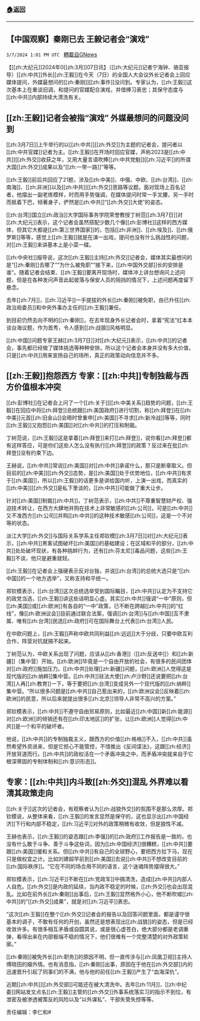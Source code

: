 ###  [:house:返回](README.md)
---


## 【中国观察】秦刚已去 王毅记者会“演戏”
`3/7/2024 1:01 PM UTC ` [轉載自GNews](https://gnews.org/articles/2374170)

【[[zh:大纪元]]2024年0[[zh:3月]]07日讯】（[[zh:大纪元]]记者宁海钟、骆亚报导）[[zh:中共]]外长[[zh:王毅]]在今天（7日）的全国人大会议外长记者会上回应媒体提问，外媒最想问的[[zh:秦刚]][[zh:事件]]没问到。专家认为，[[zh:王毅]]这次基本上在重谈旧调，和提问的官媒配合演戏，并借捧习表忠；其保守态度与[[zh:中共]]内部持续大清洗有关。

## [[zh:王毅]]记者会被指“演戏” 外媒最想问的问题没问到

[[zh:3月7日]]上午举行的以[[zh:中共]][[zh:外交]]为主题的记者会，提问者以[[zh:中共官媒]]记者为主。[[zh:王毅]]在开场时回应官媒，声称2023是[[zh:中共]][[zh:外交]]收获之年，又用大量言语吹捧[[zh:中共党魁]][[zh:习近平]]的所谓大国[[zh:外交]]成果以及“[[zh:一带一路]]”等等。

[[zh:王毅]]前后共回应了21题，涉及[[zh:中美]]、中俄、中欧、[[zh:台湾]]、[[zh:南海]]、[[zh:非洲]]以及[[zh:中共]][[zh:外交]]思路等议题。面对现场上百名记者，他摆出一副老练模样，时而用手势强调，在媒体提问时常一手叉腰，另一手时而抵着下巴，倾著身子，俨然是[[zh:中共]]“[[zh:外交]]大佬”的姿态。

[[zh:台湾]]国立[[zh:政治]]大学国际事务学院荣誉教授丁树范[[zh:3月7日]]对[[zh:大纪元]]表示，这个记者会虽然搭配少数几个像[[zh:彭博社]]这样的西方媒体，但其它大都是[[zh:第三世界国家]]的，包括[[zh:非洲]]、[[zh:埃及]]、[[zh:俄罗斯]]等等，感觉上[[zh:王毅]]就是在演一出戏，提问也没有什么挑战性的问题，对[[zh:王毅]]来讲基本上是小菜一碟。

[[zh:中央社]]报导说，这次[[zh:王毅]]主持[[zh:外交]]记者会，媒体其实最想问的是“[[zh:秦刚]]去哪了”“为什么被免职”“接下来，[[zh:中国外交部]]长的安排是谁”。随着记者会结束、[[zh:王毅]]要离开现场时，媒体冲上讲台想询问上述问题，但是在各种发问声音此起彼落与保安人员的阻挡的情况下，上述问题再度留下悬念。

去年[[zh:7月]]，[[zh:习近平]]一手提拔的外长[[zh:秦刚]]被免职，由已升任[[zh:政治局委员]]和中央外事办主任的[[zh:王毅]]兼任。

到目前仍然去向不明的[[zh:秦刚]]，在去年现身外长记者会时，拿着“宪法”红本本谈台海议题，作为首秀，令人感到[[zh:战狼]]风格明显。

[[zh:中国]]问题专家王赫[[zh:3月7日]]对[[zh:大纪元]]表示，[[zh:中共]]的记者会，事先都已经做了媒体挑选等种种安排。所以这个记者会本身并没有多大价值，只是[[zh:中共]]用来宣扬自己的场所，真正的政策动向信息并不多。

## [[zh:王毅]]抱怨西方 专家：[[zh:中共]]专制独裁与西方价值根本冲突

[[zh:彭博社]]在记者会上问了一个[[zh:关于]][[zh:中美关系]]趋势的问题，[[zh:王毅]]在回应中将[[zh:拜登]]总统跟[[zh:美国政府]]进行切割，称[[zh:拜登]]在[[zh:中美]]元首[[zh:旧金山]]会晤时曾重申[[zh:美国]]不寻求[[zh:新冷战]]等等，同时[[zh:王毅]]又抱怨[[zh:美国]]对[[zh:中共]]的打压和制裁。

丁树范说，[[zh:王毅]]这是拿着[[zh:拜登]]来打[[zh:拜登]]，说你看[[zh:拜登]]都有这样答应，可是你们这些人怎么没有执行[[zh:拜登]]的政策？反过来在批[[zh:拜登]]没有约束下边。

王赫说，[[zh:中共]]常说[[zh:美国]]对[[zh:中共]]承诺什么，那只是断章取义。但目前的[[zh:中美]][[zh:外交]]态势，是[[zh:美国]]处于优势地位，[[zh:中共]]有求于[[zh:美国]]，所以[[zh:王毅]]的话更多是讲给国内听，上演一出戏，而真实的[[zh:中美]][[zh:外交]]是私下里谈的，[[zh:中共]]可能做了重大让步。

针对[[zh:美国]]制裁[[zh:中共]]，丁树范表示，[[zh:中共]]不尊重智慧财产权、强迫技术转让，在西方大肆地并购在技术上非常敏感的[[zh:公司]]，可是[[zh:中共]]又不准西方[[zh:公司]]并购[[zh:中共]]的这种技术敏感[[zh:公司]]，这是一个不对等的状态。

淡江大学[[zh:外交]]与国际关系学系主任郑钦模[[zh:3月7日]]对[[zh:大纪元]]表示，[[zh:中共]]黑客试图破坏[[zh:美国]]的基础建设；在区域和平的部分，[[zh:中共]]处处破坏现状，有各种挑衅行为，还有[[zh:芬太尼]]毒品问题，这些[[zh:王毅]]不谈，他只是避重就轻。

[[zh:王毅]]在记者会上强硬表示反对台独，并说[[zh:台湾]]的总统大选只是“[[zh:中国]]的一个地方选举”，又称支持和平统一。

郑钦模表示，[[zh:台湾]]这次总统选举受到国际瞩目，[[zh:中共]]认定为不支持它的政党当选，[[zh:王毅]]讲这些话明显心虚。其实[[zh:中共]]强调“一中”原则，但[[zh:美国]]或[[zh:欧洲]]有各自的“一中”政策，已不断在跨越[[zh:中共]]的“红线”，像[[zh:欧洲议会]]目前通过联合法案，强调[[zh:台湾]]与[[zh:中国]]互不隶属、唯有[[zh:台湾]]民选[[zh:政府]]可在国际舞台上代表[[zh:台湾]]人民。

在中欧问题上，[[zh:王毅]]声称中欧共同利益[[zh:远远]]大于分歧，只要中欧互利合作，阵营对抗就搞不起来。

丁树范认为，中欧关系出现了问题，应该从[[zh:香港]]（[[zh:反送中]]）和[[zh:新疆]]（集中营）开始。[[zh:欧洲]]毕竟是一个自由开放的社会，有很多的民间团体对[[zh:政府]]施加压力。[[zh:中共]]处理[[zh:新疆]]问题，[[zh:欧洲]]人觉得这是现代版的[[zh:纳粹]]集中营。[[zh:中共]]驻法大使[[zh:卢沙野]]还说要把[[zh:台湾]]人再[[zh:教育]]一下，等于要把[[zh:台湾]]变成另外一个现代版的[[zh:纳粹]]集中营。“所以很多问题是[[zh:中共]]自己惹出来的，[[zh:欧洲议会]]反映着[[zh:欧洲]]的民意，所以后来就提出很多[[zh:北京]]领导人非常不高兴的方案。”

郑钦模表示，[[zh:中共]]不遵守自由贸易原则，比如最近[[zh:中国]]新[[zh:能源]]对[[zh:欧洲]]的倾销还有在[[zh:印太地区]]的扩张，让[[zh:欧洲]]人觉得[[zh:中共]]是一个和平的破坏者。

他说，[[zh:中共]]的专制独裁主义，跟西方的价值[[zh:格格]]不入，[[zh:中共]]虽然希望外资进来，但是它担心不能管控，不惜推出《反间谍法》，这跟[[zh:经济]]开放背道而行。[[zh:中共]]的政权活在一个矛盾冲突之中，而矛盾冲突就来自于它根深蒂固的专制体制和[[zh:意识形态]]。

## 专家：[[zh:中共]]内斗致[[zh:外交]]混乱 外界难以看清其政策走向

[[zh:关于]]这次的记者会，有观察者认为[[zh:战狼外交]]的氛围不是那么浓厚。郑钦模说，从整体来看，[[zh:王毅]]的发言显然是保守的，这也显示出[[zh:中国经济]]下行和内部不稳定，[[zh:习近平]]对外的政策稍微有收敛，但是狼性不减。

王赫也表示，[[zh:王毅]]的姿态跟[[zh:李强]]的[[zh:政府]]工作报告是一致的，也没有什么敢于斗争、善于斗争这些词，因为[[zh:中国经济]]很糟糕，[[zh:中共]]要跟[[zh:美国]]缓和关系。但[[zh:中共]]有自己的全球野心，要把西方拉下马，现在只是做权宜之计。比如刘建超早前到[[zh:美国]]去说[[zh:中共]]不想改变目前的[[zh:国际秩序]]。“它在不同的场合用不同的语言，这个迷魂阵势摆得很大。”

郑钦模表示，[[zh:习近平]]不断在[[zh:党政军]]中搞清洗，造成[[zh:中共]]内部人人自危。[[zh:外交]]是内政的延续，当内政不稳定的时候，[[zh:外交]]也会出现混乱。比如在前外长[[zh:秦刚]]出事后，[[zh:王毅]]显然格外小心，他不断吹嘘[[zh:中共]]的“[[zh:外交]]成果”，就是对[[zh:习近平]]表忠。

“这次[[zh:王毅]]在整个[[zh:外交]]记者会的报告以及回答问题里面，都是谨守很基本的调子，不敢有任何的开创，虽然还是想表现出[[zh:战狼]]的姿态，但是已经收敛许多。有很多相互矛盾或自圆其说，或是很心虚苍白，绝大部分都是老调重弹，看得出来在内部极端不稳的情况下，他们很难有一个完整清楚的对外政策轮廓。”

[[zh:秦刚]]被免外长[[zh:职务]]的原因不明，但一直传涉与[[zh:凤凰卫视]]主持人傅晓田的婚外情。也有消息指，[[zh:秦刚]]出事，原因在于他在[[zh:外交部]]内的迅速晋升引起了同事们的不满，他与他的前任[[zh:王毅]]产生了“血海深仇”。

近期[[zh:中共]][[zh:外交部]]可能还在被大清洗中。去年[[zh:11月]]，[[zh:中纪委]]网站发文点名[[zh:王毅]]主管的[[zh:外交]]外事系统落实习的指示不到位，有泄密及被渗透被策反的风险以及“以外谋私”、干部失管失控等等。

责任编辑：李仁和#
